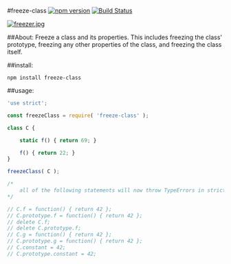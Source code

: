 #freeze-class [![npm version](https://badge.fury.io/js/freeze-class.svg)](https://badge.fury.io/js/freeze-class) [![Build Status](https://travis-ci.org/msteckyefantis/freeze-class.svg?branch=master)](https://travis-ci.org/msteckyefantis/freeze-class)

[![freezer.jpg](https://s29.postimg.org/gjwm9hhmv/freezer.jpg)](https://postimg.org/image/6zczmlsar/)

##About:
Freeze a class and its properties. This includes freezing the class' prototype, freezing any other properties of the class, and freezing the class itself.


##install:

```
npm install freeze-class
```

##usage:

```.js
'use strict';

const freezeClass = require( 'freeze-class' );

class C {

	static f() { return 69; }

	f() { return 22; }
}

freezeClass( C );

/*
	all of the following statements will now throw TypeErrors in strict mode:
*/

// C.f = function() { return 42 };
// C.prototype.f = function() { return 42 };
// delete C.f;
// delete C.prototype.f;
// C.g = function() { return 42 };
// C.prototype.g = function() { return 42 };
// C.constant = 42;
// C.prototype.constant = 42;
```
